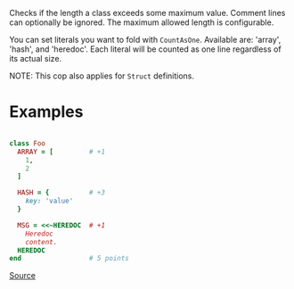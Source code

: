 
Checks if the length a class exceeds some maximum value.
Comment lines can optionally be ignored.
The maximum allowed length is configurable.

You can set literals you want to fold with `CountAsOne`.
Available are: 'array', 'hash', and 'heredoc'. Each literal
will be counted as one line regardless of its actual size.

NOTE: This cop also applies for `Struct` definitions.

# Examples

```ruby

class Foo
  ARRAY = [         # +1
    1,
    2
  ]

  HASH = {          # +3
    key: 'value'
  }

  MSG = <<~HEREDOC  # +1
    Heredoc
    content.
  HEREDOC
end                 # 5 points
```

[Source](http://www.rubydoc.info/gems/rubocop/RuboCop/Cop/Metrics/ClassLength)